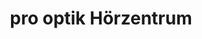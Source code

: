 ---
title: "pro optik Hörzentrum"
url: /schwarzenberg-erzgeb/pro-optik-hoerzentrum/
shop: Hörgeräte
---